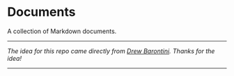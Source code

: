 # Documents

A collection of Markdown documents.

---

*The idea for this repo came directly from [Drew Barontini](http://drewbarontini.com/articles/documents-on-github/). Thanks for the idea!*

---
